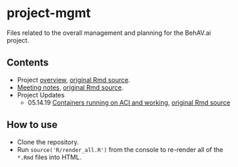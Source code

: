 # project-mgmt

Files related to the overall management and planning for the BehAV.ai project.

## Contents

- Project [overview](overview.html), [original Rmd source](overview.Rmd).
- [Meeting notes](meeting-notes.html), [original Rmd source](meeting-notes.Rmd).
- Project Updates
  - 05.14.19 [Containers running on ACI and working](behAV_example_051419.html), [original Rmd source](behAV_example_051419.Rmd)

## How to use

- Clone the repository.
- Run `source('R/render_all.R')` from the console to re-render all of the `*.Rmd` files into HTML.
